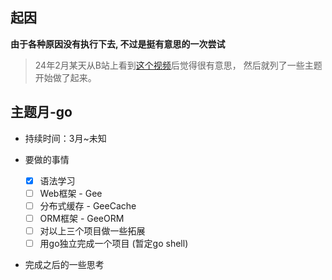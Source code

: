 ## 起因

**由于各种原因没有执行下去, 不过是挺有意思的一次尝试**

> 24年2月某天从B站上看到[这个视频](https://www.bilibili.com/video/BV1zz421X7KD/?spm_id_from=333.337.search-card.all.click)后觉得很有意思， 然后就列了一些主题开始做了起来。

## 主题月-go

- 持续时间：3月~未知

- 要做的事情
    - [x] 语法学习
    - [ ] Web框架 - Gee
    - [ ] 分布式缓存 - GeeCache
    - [ ] ORM框架 - GeeORM
    - [ ] 对以上三个项目做一些拓展
    - [ ] 用go独立完成一个项目 (暂定go shell)

- 完成之后的一些思考
